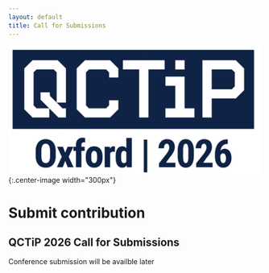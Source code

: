 ```yaml
---
layout: default
title: Call for Submissions
---
```


![QCTiP Logo](assets/images/qctip2026.jpg){:.center-image width="300px"}

# Submit contribution


## QCTiP 2026 Call for Submissions

Conference submission will be availble later

